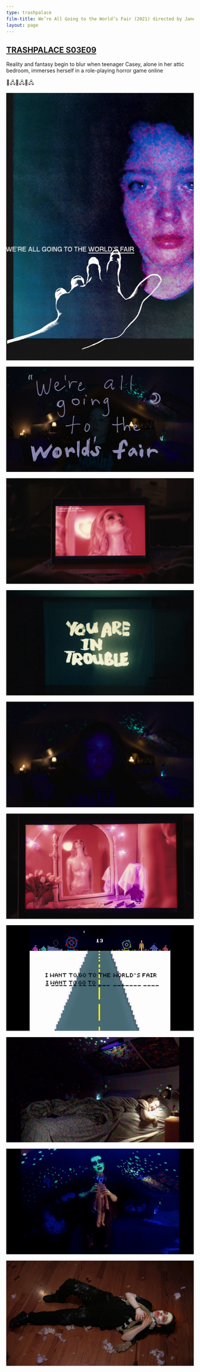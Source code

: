 ```yaml
---
type: trashpalace
film-title: We’re All Going to the World’s Fair (2021) directed by Jane Schoenbrun
layout: page
---
```


## [TRASHPALACE S03E09]({{page.url}})

Reality and fantasy begin to blur when teenager Casey, alone in her attic bedroom, immerses herself in a role-playing horror game online

🎡🖧🎡🖧🎡🖧

![worldfair](/images/trashpalace/S03/were-all-going-to-the-worlds-fair.jpeg)

![worldfair](/images/trashpalace/S03/world_fair_01.png)

![worldfair](/images/trashpalace/S03/world_fair_02.png)

![worldfair](/images/trashpalace/S03/world_fair_03.png)

![worldfair](/images/trashpalace/S03/world_fair_04.png)

![worldfair](/images/trashpalace/S03/world_fair_07.png)

![worldfair](/images/trashpalace/S03/world_fair_10.png)

![worldfair](/images/trashpalace/S03/world_fair_12.png)

![worldfair](/images/trashpalace/S03/world_fair_13.png)

![worldfair](/images/trashpalace/S03/world_fair_14.png)
